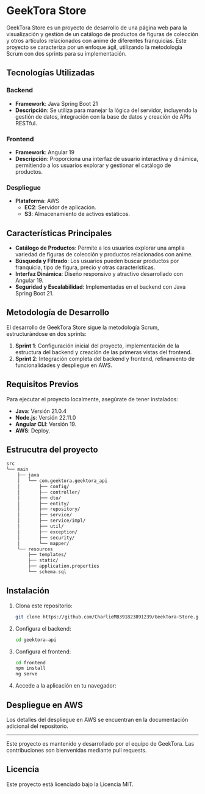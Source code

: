 # GeekTora Store

GeekTora Store es un proyecto de desarrollo de una página web para la visualización y gestión de un catálogo de productos de figuras de colección y otros artículos relacionados con anime de diferentes franquicias. Este proyecto se caracteriza por un enfoque ágil, utilizando la metodología Scrum con dos sprints para su implementación.

## Tecnologías Utilizadas

### Backend
- **Framework**: Java Spring Boot 21
- **Descripción**: Se utiliza para manejar la lógica del servidor, incluyendo la gestión de datos, integración con la base de datos y creación de APIs RESTful.

### Frontend
- **Framework**: Angular 19
- **Descripción**: Proporciona una interfaz de usuario interactiva y dinámica, permitiendo a los usuarios explorar y gestionar el catálogo de productos.

### Despliegue
- **Plataforma**: AWS
  - **EC2**: Servidor de aplicación.
  - **S3**: Almacenamiento de activos estáticos.

## Características Principales
- **Catálogo de Productos**: Permite a los usuarios explorar una amplia variedad de figuras de colección y productos relacionados con anime.
- **Búsqueda y Filtrado**: Los usuarios pueden buscar productos por franquicia, tipo de figura, precio y otras características.
- **Interfaz Dinámica**: Diseño responsivo y atractivo desarrollado con Angular 19.
- **Seguridad y Escalabilidad**: Implementadas en el backend con Java Spring Boot 21.

## Metodología de Desarrollo
El desarrollo de GeekTora Store sigue la metodología Scrum, estructurándose en dos sprints:
1. **Sprint 1**: Configuración inicial del proyecto, implementación de la estructura del backend y creación de las primeras vistas del frontend.
2. **Sprint 2**: Integración completa del backend y frontend, refinamiento de funcionalidades y despliegue en AWS.

## Requisitos Previos
Para ejecutar el proyecto localmente, asegúrate de tener instalados:
- **Java**: Versión 21.0.4
- **Node.js**: Versión 22.11.0
- **Angular CLI**: Versión 19.
- **AWS**: Deploy.

## Estrucutra del proyecto
```bash
src
└── main
    ├── java
    │   └── com.geektora.geektora_api
    │       ├── config/        
    │       ├── controller/        
    │       ├── dto/            
    │       ├── entity/
    │       ├── repository/
    │       ├── service/
    │       ├── service/impl/
    │       ├── util/
    │       ├── exception/
    │       ├── security/
    │       └── mapper/
    └── resources
        ├── templates/
        ├── static/
        ├── application.properties
        └── schema.sql
   ```
## Instalación
1. Clona este repositorio:
   ```bash
   git clone https://github.com/CharlieMB391823891239/GeekTora-Store.git
   ```

2. Configura el backend:
   ```bash
   cd geektora-api
   ```

3. Configura el frontend:
   ```bash
   cd frontend
   npm install
   ng serve
   ```

4. Accede a la aplicación en tu navegador:

## Despliegue en AWS
Los detalles del despliegue en AWS se encuentran en la documentación adicional del repositorio.

---

Este proyecto es mantenido y desarrollado por el equipo de GeekTora. Las contribuciones son bienvenidas mediante pull requests.

## Licencia
Este proyecto está licenciado bajo la Licencia MIT.